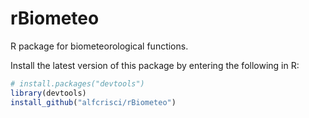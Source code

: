 # rBiometeo
R package for biometeorological functions.

Install the latest version of this package by entering the following in R:
```R
# install.packages("devtools")
library(devtools)
install_github("alfcrisci/rBiometeo")


```
